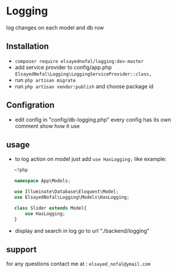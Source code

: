# Logging
log changes on each model and db row


## Installation
- `composer require elsayednofal/logging:dev-master`
- add service provider to config/app.php
    `ElsayedNofal\Logging\LoggingServiceProvider::class,`
- run `php artisan migrate`
- run `php artisan vendor:publish` and choose package id


## Configration
- edit config in "config/db-logging.php" every config has its own comment show how it use

## usage
 - to log action on model just add  `use HasLogging;` like example:
 ```php
    <?php

    namespace App\Models;

    use Illuminate\Database\Eloquent\Model;
    use ElsayedNofal\Logging\Models\HasLogging;

    class Slider extends Model{
        use HasLogging;
    }
```

- display and search in log go to url "./backend/logging"


## support
for any questions contact me at : `elsayed_nofal@ymail.com`
